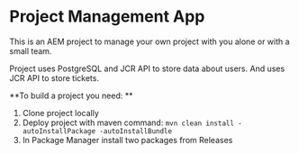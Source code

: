 # Project Management App

This is an AEM project to manage your own project with you alone or with a small team.

Project uses PostgreSQL and JCR API to store data about users. And uses JCR API to store tickets.

**To build a project you need: **
1) Clone project locally
2) Deploy project with maven command: 
`mvn clean install -autoInstallPackage -autoInstallBundle`
3) In Package Manager install two packages from Releases